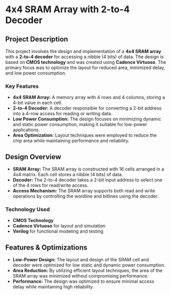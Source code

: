 # 4x4 SRAM Array with 2-to-4 Decoder

## Project Description

This project involves the design and implementation of a **4x4 SRAM array** with a **2-to-4 decoder** for accessing a nibble (4 bits) of data. The design is based on **CMOS technology** and was created using **Cadence Virtuoso**. The primary focus was to optimize the layout for reduced area, minimized delay, and low power consumption.

### Key Features
- **4x4 SRAM Array:** A memory array with 4 rows and 4 columns, storing a 4-bit value in each cell.
- **2-to-4 Decoder:** A decoder responsible for converting a 2-bit address into a 4-row access for reading or writing data.
- **Low Power Consumption:** The design focuses on minimizing dynamic and static power consumption, making it suitable for low-power applications.
- **Area Optimization:** Layout techniques were employed to reduce the chip area while maintaining performance and reliability.

## Design Overview

- **SRAM Array:** The SRAM array is constructed with 16 cells arranged in a 4x4 matrix. Each cell stores a nibble (4 bits) of data.
- **Decoder:** The 2-to-4 decoder takes a 2-bit input address to select one of the 4 rows for read/write access.
- **Access Mechanism:** The SRAM array supports both read and write operations by controlling the wordline and bitlines using the decoder.
  
### Technology Used
- **CMOS Technology**
- **Cadence Virtuoso** for layout and simulation
- **Verilog** for functional modeling and testing

## Features & Optimizations
- **Low-Power Design:** The layout and design of the SRAM cell and decoder were optimized for low static and dynamic power consumption.
- **Area Reduction:** By utilizing efficient layout techniques, the area of the SRAM array was minimized without compromising performance.
- **Performance:** The design was optimized to ensure minimal access delay while maintaining high reliability.


